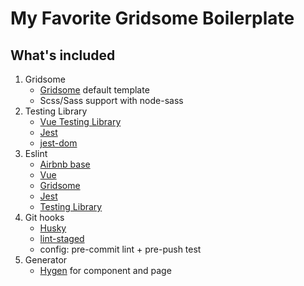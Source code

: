 # My Favorite Gridsome Boilerplate

## What's included
1. Gridsome
   - [Gridsome](https://gridsome.org) default template
   - Scss/Sass support with node-sass
2. Testing Library
   - [Vue Testing Library](http://testing-library.com/vue)
   - [Jest](https://jestjs.io)
   - [jest-dom](https://github.com/testing-library/jest-dom)
3. Eslint
   - [Airbnb base](github.com/airbnb/javascript)
   - [Vue](https://github.com/vuejs/eslint-plugin-vue)
   - [Gridsome](https://github.com/gridsome/eslint-plugin-gridsome)
   - [Jest](https://github.com/jest-community/eslint-plugin-jest)
   - [Testing Library](https://github.com/testing-library/eslint-plugin-testing-library)
4. Git hooks
   - [Husky](https://github.com/typicode/husky)
   - [lint-staged](https://github.com/okonet/lint-staged)
   - config: pre-commit lint + pre-push test
5. Generator
   - [Hygen](http://www.hygen.io) for component and page
